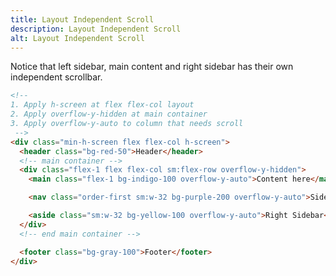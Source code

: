```yaml
---
title: Layout Independent Scroll
description: Layout Independent Scroll
alt: Layout Independent Scroll
---
```


<p class="section-desc">Notice that left sidebar, main content and right sidebar has their own independent scrollbar.
</p>

<base-snippet :centered_preview="false" custom_preview_class="h-72 p-4">

  <template v-slot:preview>
    <div class="h-full flex flex-col">
      <header class="bg-indigo-50 border border-indigo-300 text-xs p-2">Header</header>
      <div class="flex-1 flex flex-col sm:flex-row overflow-y-hidden">
        <main
          class="flex-1 bg-indigo-50 border sm:border-t-0 sm:border-b-0 border-indigo-300 text-xs p-2 overflow-y-auto">
          <div class="leading-10">Lorem Ipsum is simply dummy text of the printing and typesetting industry. Lorem Ipsum
            has been
            the industry's standard dummy text ever since the 1500s, when an unknown printer took a galley of type and
            scrambled
            it to make a type specimen book. It has survived not only five centuries, but also the leap into electronic
            typesetting, remaining essentially unchanged. It was popularised in the 1960s with the release of Letraset
            sheets
            containing Lorem Ipsum passages, and more recently with desktop publishing software like Aldus PageMaker
            including
            versions of Lorem Ipsum. Lorem Ipsum is simply dummy text of the printing and typesetting industry. Lorem
            Ipsum has
            been the industry's standard dummy text ever since the 1500s, when an unknown printer took a galley of type
            and
            scrambled it to make a type specimen book. It has survived not only five centuries, but also the leap into
            electronic
            typesetting, remaining essentially unchanged. It was popularised in the 1960s with the release of Letraset
            sheets
            containing Lorem Ipsum passages, and more recently with desktop publishing software like Aldus PageMaker
            including
            versions of Lorem Ipsum.</div>
        </main>
        <nav
          class="order-first sm:w-32 bg-indigo-50 text-xs p-2 border-l border-r sm:border-r-0 border-indigo-300 overflow-y-auto">
          <ul class="text-xs">
            <li><a href="#" class="block hover:bg-indigo-50 py-2 px-2 rounded">Avatar</a></li>
            <li><a href="#" class="block hover:bg-indigo-50 py-2 px-2 rounded">Avatar Initial</a></li>
            <li><a href="#" class="block hover:bg-indigo-50 py-2 px-2 rounded">Avatar Presence</a> </li>
            <li><a href="#" class="block hover:bg-indigo-50 py-2 px-2 rounded">Avatar Stack</a></li>
            <li><a href="#" class="block hover:bg-indigo-50 py-2 px-2 rounded">Badge</a></li>
            <li><a href="#" class="block hover:bg-indigo-50 py-2 px-2 rounded">Box Arrow</a></li>
            <li><a href="#" class="block hover:bg-indigo-50 py-2 px-2 rounded">Button</a></li>
            <li><a href="#" class="block hover:bg-indigo-50 py-2 px-2 rounded">Card Stacked</a></li>
          </ul>
        </nav>
        <aside
          class="sm:w-32 bg-indigo-50 text-xs p-2 border-r border-l sm:border-l-0 border-indigo-300 overflow-y-auto">
          <ul class="text-xs">
            <li><a href="#" class="block hover:bg-indigo-50 py-2 px-2 rounded">Avatar</a></li>
            <li><a href="#" class="block hover:bg-indigo-50 py-2 px-2 rounded">Avatar Initial</a></li>
            <li><a href="#" class="block hover:bg-indigo-50 py-2 px-2 rounded">Avatar Presence</a> </li>
            <li><a href="#" class="block hover:bg-indigo-50 py-2 px-2 rounded">Avatar Stack</a></li>
            <li><a href="#" class="block hover:bg-indigo-50 py-2 px-2 rounded">Badge</a></li>
            <li><a href="#" class="block hover:bg-indigo-50 py-2 px-2 rounded">Box Arrow</a></li>
            <li><a href="#" class="block hover:bg-indigo-50 py-2 px-2 rounded">Button</a></li>
            <li><a href="#" class="block hover:bg-indigo-50 py-2 px-2 rounded">Card Stacked</a></li>
          </ul>
        </aside>
      </div>
      <footer class="bg-indigo-50 border border-indigo-300 text-xs p-2">Footer</footer>
    </div>
  </template>

  ```html
  <!-- 
  1. Apply h-screen at flex flex-col layout 
  2. Apply overflow-y-hidden at main container
  3. Apply overflow-y-auto to column that needs scroll
   -->
  <div class="min-h-screen flex flex-col h-screen">
    <header class="bg-red-50">Header</header>
    <!-- main container -->
    <div class="flex-1 flex flex-col sm:flex-row overflow-y-hidden">
      <main class="flex-1 bg-indigo-100 overflow-y-auto">Content here</main>

      <nav class="order-first sm:w-32 bg-purple-200 overflow-y-auto">Sidebar</nav>

      <aside class="sm:w-32 bg-yellow-100 overflow-y-auto">Right Sidebar</aside>
    </div>
    <!-- end main container -->

    <footer class="bg-gray-100">Footer</footer>
  </div>
  ```

  <template v-slot:source>
    <a class="btn btn-primary btn-lg" href="https://play.tailwindcss.com/PxLOJU77AP">Live Edit</a>
  </template>

</base-snippet>

<related-ui search_key="layout"></related-ui>